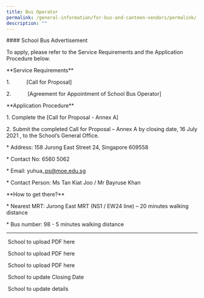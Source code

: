 ```yaml
---
title: Bus Operator
permalink: /general-information/for-bus-and-canteen-vendors/permalink/
description: ""
---
```

\#### School Bus Advertisement

To apply, please refer to the Service Requirements and the Application Procedure below.

\*\*Service Requirements\*\*

1.           \[Call for Proposal\] 

2.           \[Agreement for Appointment of School Bus Operator\]

\*\*Application Procedure\*\*

1\. Complete the \[Call for Proposal - Annex A\]

2\. Submit the completed Call for Proposal – Annex A by closing date, 16 July 2021 , to the School’s General Office.

\* Address: 158 Jurong East Street 24, Singapore 609558

\* Contact No: 6560 5062

\* Email: yuhua\_ps@moe.edu.sg

\* Contact Person: Ms Tan Kiat Joo / Mr Bayruse Khan

\*\*How to get there?\*\*

\* Nearest MRT: Jurong East MRT (NS1 / EW24 line) – 20 minutes walking distance

\* Bus number: 98 - 5 minutes walking distance

* * *

 School to upload PDF here

 School to upload PDF here

 School to upload PDF here

 School to update Closing Date

 School to update details